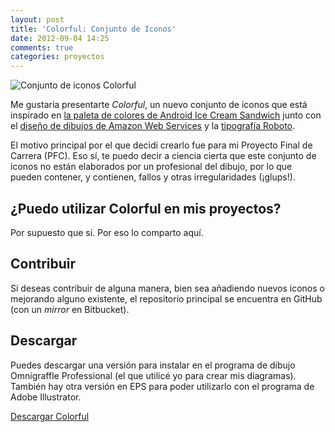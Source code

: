 ```yaml
---
layout: post
title: 'Colorful: Conjunto de Iconos'
date: 2012-09-04 14:25
comments: true
categories: proyectos
---
```


![Conjunto de iconos Colorful][1]

Me gustaría presentarte *Colorful*, un nuevo conjunto de iconos que está inspirado en [la paleta de colores de Android Ice Cream Sandwich][2] junto con el [diseño de dibujos de Amazon Web Services][3] y la [tipografía Roboto][4].

El motivo principal por el que decidí crearlo fue para mi Proyecto Final de Carrera (PFC). Eso sí, te puedo decir a ciencia cierta que este conjunto de iconos no están elaborados por un profesional del dibujo, por lo que pueden contener, y contienen, fallos y otras irregularidades (¡glups!).

## ¿Puedo utilizar Colorful en mis proyectos?

Por supuesto que si. Por eso lo comparto aquí.

## Contribuir

Si deseas contribuir de alguna manera, bien sea añadiendo nuevos iconos o mejorando alguno existente, el repositorio principal se encuentra en GitHub (con un *mirror* en Bitbucket).

## Descargar

Puedes descargar una versión para instalar en el programa de dibujo Omnigraffle Professional (el que utilicé yo para crear mis diagramas). También hay otra versión en EPS para poder utilizarlo con el programa de Adobe Illustrator.

[Descargar Colorful][5]

 [1]: http://farm9.staticflickr.com/8364/8293130821_124fc8d73d.jpg "Conjunto de iconos Colorful"
 [2]: http://developer.android.com/design/style/color.html "Guía de colores de Android"
 [3]: http://aws.amazon.com/architecture/icons/ "Iconos de Amazon"
 [4]: http://developer.android.com/design/style/typography.html "Tipografía Roboto"
 [5]: https://bitbucket.org/aldoborrero/colorful/get/tip.zip "Descargar Colorful"